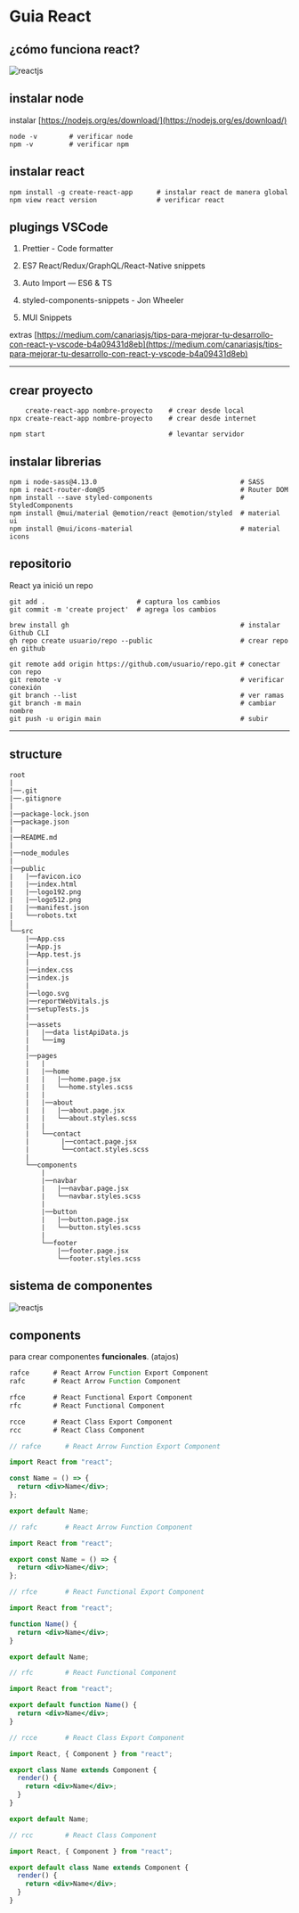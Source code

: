 # Guia React

## ¿cómo funciona react?

![reactjs](./img/reactjs1.svg "reactjs")

## instalar node

instalar [https://nodejs.org/es/download/](https://nodejs.org/es/download/)

```console
node -v        # verificar node             
npm -v         # verificar npm              
```

## instalar react

```console
npm install -g create-react-app      # instalar react de manera global
npm view react version               # verificar react
```

## plugings VSCode

1. Prettier - Code formatter

2. ES7 React/Redux/GraphQL/React-Native snippets

3. Auto Import — ES6 & TS

4. styled-components-snippets - Jon Wheeler

5. MUI Snippets

extras [https://medium.com/canariasjs/tips-para-mejorar-tu-desarrollo-con-react-y-vscode-b4a09431d8eb](https://medium.com/canariasjs/tips-para-mejorar-tu-desarrollo-con-react-y-vscode-b4a09431d8eb)

---

## crear proyecto

```console
    create-react-app nombre-proyecto    # crear desde local
npx create-react-app nombre-proyecto    # crear desde internet
```

```console
npm start                               # levantar servidor
```

## instalar librerias

```console
npm i node-sass@4.13.0                                    # SASS
npm i react-router-dom@5                                  # Router DOM
npm install --save styled-components                      # StyledComponents  
npm install @mui/material @emotion/react @emotion/styled  # material ui
npm install @mui/icons-material                           # material icons
```

## repositorio

React ya inició un repo

```console
git add .                       # captura los cambios
git commit -m 'create project'  # agrega los cambios
```

```console
brew install gh                                           # instalar Github CLI
gh repo create usuario/repo --public                      # crear repo en github

git remote add origin https://github.com/usuario/repo.git # conectar con repo
git remote -v                                             # verificar conexión
git branch --list                                         # ver ramas
git branch -m main                                        # cambiar nombre
git push -u origin main                                   # subir
```

---

## structure

```console
root
|
|──.git
|──.gitignore
|
|──package-lock.json
|──package.json
|
|──README.md
|
|──node_modules
|
|──public
|   |──favicon.ico
|   |──index.html
|   |──logo192.png
|   |──logo512.png
|   |──manifest.json
|   └──robots.txt
|
└──src
    |──App.css
    |──App.js
    |──App.test.js
    |
    |──index.css
    |──index.js
    |
    |──logo.svg
    |──reportWebVitals.js
    |──setupTests.js
    |
    |──assets
    |   |──data listApiData.js
    |   └──img
    |
    |──pages
    |   |
    |   |──home
    |   |   |──home.page.jsx
    |   |   └──home.styles.scss
    |   |
    |   |──about
    |   |   |──about.page.jsx
    |   |   └──about.styles.scss
    |   |
    |   └──contact
    |        |──contact.page.jsx
    |        └──contact.styles.scss
    |
    └──components
        |
        |──navbar
        |   |──navbar.page.jsx
        |   └──navbar.styles.scss
        |
        |──button
        |   |──button.page.jsx
        |   └──button.styles.scss
        |
        └──footer
            |──footer.page.jsx
            └──footer.styles.scss
```

## sistema de componentes

![reactjs](./img/reactjs2.svg "reactjs")

## components

para crear componentes **funcionales**. (atajos)

```jsx
rafce      # React Arrow Function Export Component
rafc       # React Arrow Function Component

rfce       # React Functional Export Component
rfc        # React Functional Component

rcce       # React Class Export Component
rcc        # React Class Component

```

```jsx
// rafce      # React Arrow Function Export Component

import React from "react";

const Name = () => {
  return <div>Name</div>;
};

export default Name;
```

```jsx
// rafc       # React Arrow Function Component

import React from "react";

export const Name = () => {
  return <div>Name</div>;
};
```

```jsx
// rfce       # React Functional Export Component

import React from "react";

function Name() {
  return <div>Name</div>;
}

export default Name;
```

```jsx
// rfc        # React Functional Component

import React from "react";

export default function Name() {
  return <div>Name</div>;
}
```

```jsx
// rcce       # React Class Export Component

import React, { Component } from "react";

export class Name extends Component {
  render() {
    return <div>Name</div>;
  }
}

export default Name;
```

```jsx
// rcc        # React Class Component

import React, { Component } from "react";

export default class Name extends Component {
  render() {
    return <div>Name</div>;
  }
}

```
